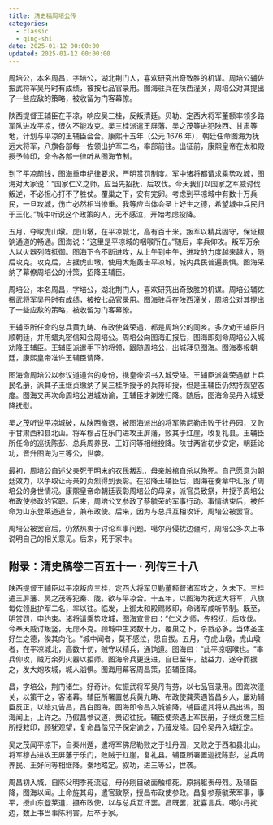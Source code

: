 ```yaml
---
title: 清史稿周培公传
categories:
  - classic
  - qing-shi
date: 2025-01-12 00:00:00
updated: 2025-01-12 00:00:00
---
```


周培公，本名周昌，字培公，湖北荆门人，喜欢研究出奇致胜的机谋。周培公辅佐振武将军吴丹时有成绩，被按七品官录用。图海驻兵在陕西潼关，周培公对其提出了一些应敌的策略，被收留为门客幕僚。

<!-- more -->

陕西提督王辅臣在平凉，响应吴三桂，反叛清廷。贝勒、定西大将军董额率领多路军队进攻平凉，很久不能攻克。吴三桂派遣王屏藩、吴之茂等进犯陕西、甘肃等地，计划与平凉的王辅臣会合。康熙十五年（公元 1676 年），朝廷任命图海为抚远大将军，八旗各部每一佐领出护军二名，率部前往。出征前，康熙皇帝在太和殿授予帅印，命令各部一律听从图海节制。

到了平凉前线，图海重申纪律要求，严明赏罚制度。军中诸将都请求乘势攻城，图海对大家说：“国家仁义之师，应当先招抚，后攻伐。今天我们以国家之军威讨伐叛逆，不必担心打不了胜仗。覆巢之下，安有完卵。考虑到平凉城中有数十万兵民，一旦攻城，伤亡必然相当惨重。我等应当体会圣上好生之德，希望城中兵民归于王化。”城中听说这个政策的人，无不感泣，开始考虑投降。

五月，夺取虎山墩。虎山墩，在平凉城北，高有百十米。叛军以精兵固守，保证粮饷通道的畅通。图海说：“这里是平凉城的咽喉所在。”随后，率兵仰攻。叛军万余人以火器列阵抵御。图海下令不断进攻，从上午到中午，进攻的力度越来越大，随后攻克。攻克后，占据虎山墩，使用大炮轰击平凉城，城内兵民普遍畏惧。图海采纳了幕僚周培公的计策，招降王辅臣。

周培公，本名周昌，字培公，湖北荆门人，喜欢研究出奇致胜的机谋。周培公辅佐振武将军吴丹时有成绩，被按七品官录用。图海驻兵在陕西潼关，周培公对其提出了一些应敌的策略，被收留为门客幕僚。

王辅臣所任命的总兵黄九畴、布政使龚荣遇，都是周培公的同乡。多次劝王辅臣归顺朝廷，并用蜡丸密信知会周培公。周培公向图海汇报后，图海即刻命周培公入城劝降王辅臣。王辅臣派遣手下的将领，跟随周培公，出城拜见图海。图海奏报朝廷，康熙皇帝准许王辅臣请降。

图海命周培公以参议道道台的身份，携皇帝诏书入城受降。王辅臣派龚荣遇献上兵民名册，派其子王继贞缴纳了吴三桂所授予的兵符印授，但是王辅臣仍然持观望态度。图海又再次命周培公进城劝谕，王辅臣才剃发归降。随后，图海命吴丹入城受降抚慰。

吴之茂听说平凉城破，从陕西撤退，被图海派出的将军佛尼勒击败于牡丹园，又败于甘肃西和县北山。将军穆占在乐门进攻王屏藩，败其于红崖，收复礼县。王辅臣所任命的巡抚陈彭、总兵周养民、王好问等相继投降。陕甘两省初步安定，朝廷论功，晋升图海为三等公，世袭。

最初，周培公自述父亲死于明末的农民叛乱，母亲触棺自杀以殉死。自己愿意为朝廷效力，以争取让母亲的贞烈得到表彰。在招降王辅臣后，图海在奏章中汇报了周培公的身世情况。康熙皇帝命朝廷表彰周培公的母亲，派官员致祭，并授予周培公布政使参政的官职。后来，周培公又参政了蔡毓荣的军事行动。事情结束后，被任命为山东登莱道道台，兼布政使。后来，因为与总兵互相攻讦，周培公被罢官。

周培公被罢官后，仍然热衷于讨论军事问题。噶尔丹侵扰边疆时，周培公多次上书说明自己的相关意见。后来，死于家中。

## 附录：清史稿卷二百五十一 · 列传三十八


陕西提督王辅臣以平凉叛应三桂，定西大将军贝勒董额督诸军攻之，久未下。三桂遣王屏藩、吴之茂等犯秦、陇，欲与平凉合。十五年，以图海为抚远大将军，八旗每佐领出护军二名，率以往。临发，上御太和殿赐敕印，命诸军咸听节制。既至，明赏罚，申约束。诸将请乘势攻城，图海宣言曰：​“仁义之师，先招抚，后攻伐。今奉天威讨叛竖，无虑不克。顾城中生灵数十万，覆巢之下，杀戮必多。当体圣主好生之德，俟其向化。​”城中闻者，莫不感泣，思自拔。五月，夺虎山墩，虎山墩者，在平凉城北，高数十仞，贼守以精兵，通饷道。图海曰：​“此平凉咽喉也。​”率兵仰攻，贼万余列火器以拒师。图海令兵更迭进，自巳至午，战益力，遂夺而据之，发大炮攻城，城人汹惧。图海用幕客周昌策，招辅臣降。

昌，字培公，荆门诸生。好奇计。佐振武将军吴丹有劳，以七品官录用。图海次潼关，以策干之，客诸幕。辅臣所署置总兵黄九畴、布政使龚荣遇皆昌乡人，屡劝辅臣反正，以蜡丸告昌，昌白图海。图海即令昌入城谕降，辅臣遣其将从昌出谒，图海闻上，上许之。乃假昌参议道，赉诏往抚。辅臣使荣遇上军民册，子继贞缴三桂所授敕印，顾犹观望，复命昌偕兄子保定谕之，乃薙发降。因令吴丹入城抚定。

吴之茂闻平凉下，自秦州遁，遣将军佛尼勒败之于牡丹园，又败之于西和县北山。将军穆占进攻王屏藩于乐门，败贼于红崖，复礼县。辅臣所署置巡抚陈彭，总兵周养民、王好问等相继降。秦地略定。叙功，进三等公，世袭。

周昌初入城，自陈父明季死流寇，母孙剜目破面触棺死，原捐躯表母烈。及辅臣降，图海以闻。上命旌其母，遣官致祭，授昌布政使参政。昌复参蔡毓荣军事，事平，授山东登莱道，摄布政使，以与总兵互讦罢。昌既罢，犹喜言兵。噶尔丹扰边，数上书当事陈利害。后卒于家。
